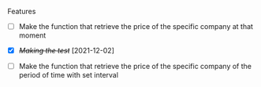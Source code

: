 Features

- [ ] Make the function that retrieve the price of the specific company at that moment

* [x] ~~_Making the test_~~ [2021-12-02]

- [ ] Make the function that retrieve the price of the specific company of the period of time with set interval
